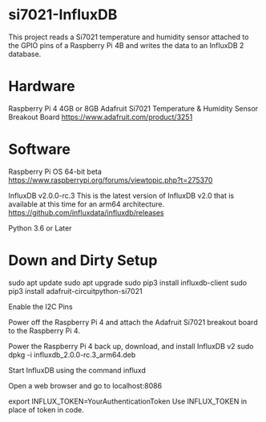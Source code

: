 # si7021-InfluxDB
This project reads a Si7021 temperature and humidity sensor attached to the GPIO pins of a Raspberry Pi 4B and writes the data to an InfluxDB 2 database.

# Hardware
Raspberry Pi 4 4GB or 8GB
Adafruit Si7021 Temperature & Humidity Sensor Breakout Board 
https://www.adafruit.com/product/3251

# Software
Raspberry Pi OS 64-bit beta
    https://www.raspberrypi.org/forums/viewtopic.php?t=275370

InfluxDB v2.0.0-rc.3 
    This is the latest version of InfluxDB v2.0 that is available at this time for an arm64 architecture.
    https://github.com/influxdata/influxdb/releases

Python 3.6 or Later

# Down and Dirty Setup
sudo apt update
sudo apt upgrade
sudo pip3 install influxdb-client 
sudo pip3 install adafruit-circuitpython-si7021

Enable the I2C Pins

Power off the Raspberry Pi 4 and attach the Adafruit Si7021 breakout board to the Raspberry Pi 4.

Power the Raspberry Pi 4 back up, download, and install InfluxDB v2
sudo dpkg -i influxdb_2.0.0-rc.3_arm64.deb

Start InfluxDB using the command 
influxd

Open a web browser and go to localhost:8086

export INFLUX_TOKEN=YourAuthenticationToken
Use INFLUX_TOKEN in place of token in code.
